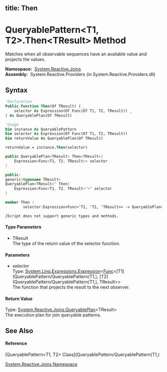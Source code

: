title: Then
---
# QueryablePattern\<T1, T2\>.Then\<TResult\> Method

Matches when all observable sequences have an available value and projects the values.

**Namespace:**  [System.Reactive.Joins](System.Reactive.Joins/System.Reactive.Joins)  
**Assembly:**  System.Reactive.Providers (in System.Reactive.Providers.dll)

## Syntax

```vb
'Declaration
Public Function Then(Of TResult) ( _
    selector As Expression(Of Func(Of T1, T2, TResult)) _
) As QueryablePlan(Of TResult)
```

```vb
'Usage
Dim instance As QueryablePattern
Dim selector As Expression(Of Func(Of T1, T2, TResult))
Dim returnValue As QueryablePlan(Of TResult)

returnValue = instance.Then(selector)
```

```csharp
public QueryablePlan<TResult> Then<TResult>(
    Expression<Func<T1, T2, TResult>> selector
)
```

```c++
public:
generic<typename TResult>
QueryablePlan<TResult>^ Then(
    Expression<Func<T1, T2, TResult>^>^ selector
)
```

```fsharp
member Then : 
        selector:Expression<Func<'T1, 'T2, 'TResult>> -> QueryablePlan<'TResult> 
```

```jscript
JScript does not support generic types and methods.
```

#### Type Parameters

- TResult  
  The type of the return value of the selector function.

#### Parameters

- selector  
  Type: [System.Linq.Expressions.Expression](https://msdn.microsoft.com/en-us/library/Bb335710)\<[Func](https://msdn.microsoft.com/en-us/library/Bb534647)\<[T1](QueryablePattern/QueryablePattern(T1,), [T2](QueryablePattern/QueryablePattern(T1,), TResult\>\>  
  The function that projects the result to the next observer.

#### Return Value

Type: [System.Reactive.Joins.QueryablePlan](QueryablePlan/QueryablePlan(TResult))\<TResult\>  
The execution plan for join queryable patterns.

## See Also

#### Reference

[QueryablePattern\<T1, T2\> Class](QueryablePattern/QueryablePattern(T1,)

[System.Reactive.Joins Namespace](System.Reactive.Joins/System.Reactive.Joins)
